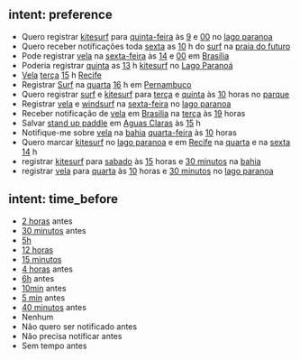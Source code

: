 ## intent: preference
- Quero registrar [kitesurf](sport) para [quinta-feira](user_day) às [9](user_hour) e [00](user_minute) no [lago paranoa](user_locale)
- Quero receber notificações toda [sexta](user_day) as [10](user_hour) h do [surf](sport) na [praia do futuro](user_locale)
- Pode registrar [vela](sport) na [sexta-feira](user_day) às [14](user_hour) e [00](user_minute) em [Brasília](user_locale)
- Poderia registrar [quinta](user_day) as [13](user_hour) h [kitesurf](sport) no [Lago Paranoá](user_locale)
- [Vela](sport) [terça](user_day) [15](user_hour) h [Recife](user_locale)
- Registrar [Surf](sport) na [quarta](user_day) [16](user_hour) h em [Pernambuco](user_locale)
- Quero registrar [surf](sport) e [kitesurf](sport) para [terça](user_day) e [quinta](user_day) às [10](user_hour) horas no [parque](user_locale)
- Registrar [vela](sport) e [windsurf](sport) na [sexta-feira](user_day) no [lago paranoa](user_locale)
- Receber notificação de [vela](sport) em [Brasilia](user_locale) na [terça](user_day) às [19](user_hour) horas
- Salvar [stand up paddle](sport) em [Aguas Claras](user_locale) às [15](user_hour) h
- Notifique-me sobre [vela](sport) na [bahia](user_locale) [quarta-feira](user_day) às [10](user_hour) horas
- Quero marcar [kitesurf](sport) no [lago paranoa](user_locale) e em [Recife](user_locale) na [quarta](user_day) e na [sexta](user_day) [14](user_hour) h
- registrar [kitesurf](sport) para [sabado](user_day) às [15](user_hour) horas e [30 minutos](user_minute) na [bahia](user_locale)
- registrar [vela](sport) para [quarta](user_day) às [10](user_hour) horas e [30 minutos](user_minute) no [lago paranoa](user_locale)

## intent: time_before
- [2 horas](hours_before) antes
- [30 minutos](minutes_before) antes
- [5h](hours_before)
- [12 horas](hours_before)
- [15 minutos](minutes_before)
- [4 horas](hours_before) antes
- [6h](hours_before) antes
- [10min](minutes_before) antes
- [5 min](minutes_before) antes
- [40 minutos](minutes_before) antes
- Nenhum
- Não quero ser notificado antes
- Não precisa notificar antes
- Sem tempo antes